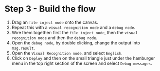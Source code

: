 # Step 3 - Build the flow

1. Drag an `file inject node` onto the canvas.
2. Repeat this with a `visual recognition node` and a `debug node`.
3. Wire them together: first the `file inject node`, then the `visual recognition node` and then the `debug node`.
4. Open the `debug node`, by double clicking, change the output into `msg.result`.
5. Open the `Visual Recognition node`, and select `English`.
6. Click on `Deploy` and then on the small triangle just under the hamburger menu in the top right section of the screen and select `Debug messages`.
